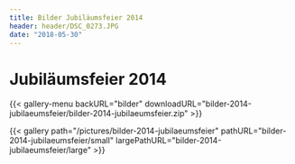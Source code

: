 ```yaml
---
title: Bilder Jubiläumsfeier 2014
header: header/DSC_0273.JPG
date: "2018-05-30"
---
```


# Jubiläumsfeier 2014

{{< gallery-menu backURL="bilder" downloadURL="bilder-2014-jubilaeumsfeier/bilder-2014-jubilaeumsfeier.zip" >}}

{{< gallery path="/pictures/bilder-2014-jubilaeumsfeier" pathURL="bilder-2014-jubilaeumsfeier/small" largePathURL="bilder-2014-jubilaeumsfeier/large" >}}
